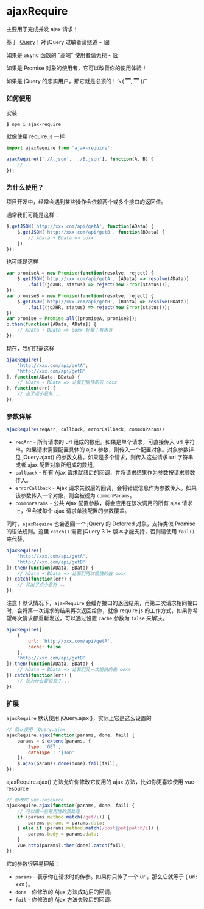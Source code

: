 # ajaxRequire

主要用于完成并发 ajax 请求！

基于 [jQuery](https://github.com/jquery/jquery)！对 jQuery 过敏者请绕道 ~ 囧

如果是 async 函数的 “高端” 使用者请无视 ~ 囧

如果是 Promise 对象的使用者，它可以改善你的使用体验！

如果是 jQuery 的忠实用户，那它就是必须的！ㄟ( ▔, ▔ )ㄏ



### 如何使用

安装

```shell
$ npm i ajax-require
```

就像使用 require.js 一样

```js
import ajaxRequire from 'ajax-require';

ajaxRequire(['./A.json', './B.json'], function(A, B) {
    //...
});
```



### 为什么使用？

项目开发中，经常会遇到某些操作会依赖两个或多个接口的返回值。

通常我们可能是这样：

```js
$.getJSON('http://xxx.com/api/getA', function(AData) {
    $.getJSON('http://xxx.com/api/getB', function(BData) {
        // AData + BData => ooxx
    });
});
```

也可能是这样

```js
var promiseA = new Promise(function(resolve, reject) {
    $.getJSON('http://xxx.com/api/getA', (AData) => resolve(AData))
        .fail((jqXHR, status) => reject(new Error(status)));
});
var promiseB = new Promise(function(resolve, reject) {
    $.getJSON('http://xxx.com/api/getB', (BData) => resolve(BData))
        .fail((jqXHR, status) => reject(new Error(status)));
});
var promise = Promise.all([promiseA, promiseB]);
p.then(function([AData, AData]) {
    // AData + BData => ooxx 好累！有木有
});
```

现在，我们只需这样

```js
ajaxRequire([
    'http://xxx.com/api/getA',
    'http://xxx.com/api/getB'
], function(AData, BData) {
    // AData + BData => 让我们愉快的去 ooxx
}, function(err) {
    // 出了点小意外...
});
```



### 参数详解

```js
ajaxRequire(reqArr, callback, errorCallback, commonParams)
```

- `reqArr` - 所有请求的 url 组成的数组。如果是单个请求，可直接传入 url 字符串。如果请求需要配置具体的 ajax 参数，则传入一个配置对象。对象参数详见 jQuery.ajax() 的参数文档。如果是多个请求，则传入这些请求 url 字符串或者 ajax 配置对象所组成的数组。
- `callback` - 所有 Ajax 请求就绪后的回调，并将请求结果作为参数按请求顺数传入。
- `errorCallback` - Ajax 请求失败后的回调，会将错误信息作为参数传入。如果该参数传入一个对象，则会被视为 `commonParams`。
- `commonParams` - 公共 Ajax 配置参数，将会应用在该次调用的所有 ajax 请求上，但会被每个 ajax 请求单独配置的参数覆盖。

同时，`ajaxRequire` 也会返回一个 jQuery 的 Deferred 对象，支持类似 Promise 的语法规则。这里 `catch()` 需要 jQuery 3.1+ 版本才能支持，否则请使用 `fail()` 来代替。

```js
ajaxRequire([
    'http://xxx.com/api/getA',
    'http://xxx.com/api/getB'
]).then(function(AData, BData) {
    // AData + BData => 让我们再次愉快的去 ooxx
}).catch(function(err) {
    // 又出了点小意外...
});
```

注意！默认情况下，`ajaxRequire` 会缓存接口的返回结果，再第二次请求相同接口时，会将第一次请求的结果再次返回给你，就像 require.js 的工作方式，如果你希望每次请求都重新发送，可以通过设置 `cache` 参数为 `false` 来解决。

```js
ajaxRequire([
    {
        url: 'http://xxx.com/api/getA',
        cache: false
    },
    'http://xxx.com/api/getB'
]).then(function(AData, BData) {
    // AData + BData => 让我们又一次愉快的去 ooxx
}).catch(function(err) {
    // 我为什么要说又？...
});
```



### 扩展

`ajaxRequire` 默认使用 jQuery.ajax()，实际上它是这么设置的

```js
// 默认使用 jQuery.ajax
ajaxRequire.ajax(function(params, done, fail) {
    params = $.extend(params, {
        type: 'GET',
        dataType : 'json'
    });
    $.ajax(params).done(done).fail(fail);
});
```

ajaxRequire.ajax() 方法允许你修改它使用的 ajax 方法，比如你更喜欢使用 vue-resource

```js
// 修改成 vue-resource
ajaxRequire.ajax(function(params, done, fail) {
    // 可以做一些易用性的预处理
    if (params.method.match(/get/i)) {
        parems.params = params.data;
    } else if (params.method.match(/post|put|patch/i)) {
        parems.body = params.data;
    }
    Vue.http(params).then(done).catch(fail);
});
```

它的参数很容易理解：

- `params` - 表示你在请求时的传参。如果你只传了一个 url，那么它就等于 { url: xxx }。
- `done` - 你修改的 Ajax 方法成功后的回调。
- `fail` - 你修改的 Ajax 方法失败后的回调。

